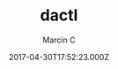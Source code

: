---
title: dactl
github: https://github.com/melangue/dactl
demo: https://melangue.github.io/dactl/
author: Marcin C
ssg:
  - Jekyll
cms:
  - No Cms
date: 2017-04-30T17:52:23.000Z
description: Modern, fast and configurable Jekyll theme with some tricks up it's sleeve.
stale: false
---